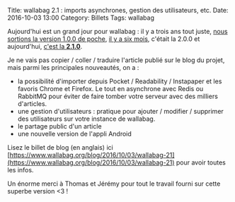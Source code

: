 Title: wallabag 2.1 : imports asynchrones, gestion des utilisateurs, etc.
Date: 2016-10-03 13:00
Category: Billets
Tags: wallabag

Aujourd'hui est un grand jour pour wallabag : il y a trois ans tout juste, [nous sortions la version 1.0.0 de poche](https://www.wallabag.org/blog/2013/10/03/117), [il y a six mois](https://www.wallabag.org/blog/2016/04/03/wallabag-v2), c'était la 2.0.0 et aujourd'hui, [c'est la **2.1.0**](https://www.wallabag.org/blog/2016/10/03/wallabag-21).

Je ne vais pas copier / coller / traduire l'article publié sur le blog du projet, mais parmi les principales nouveautés, on a :

* la possibilité d'importer depuis Pocket / Readability / Instapaper et les favoris Chrome et Firefox. Le tout en asynchrone avec Redis ou RabbitMQ pour éviter de faire tomber votre serveur avec des milliers d'articles.
* une gestion d'utilisateurs : pratique pour ajouter / modifier / supprimer des utilisateurs sur votre instance de wallabag.
* le partage public d'un article
* une nouvelle version de l'appli Android

Lisez le billet de blog (en anglais) ici [https://www.wallabag.org/blog/2016/10/03/wallabag-21](https://www.wallabag.org/blog/2016/10/03/wallabag-21) pour avoir toutes les infos.

Un énorme merci à Thomas et Jérémy pour tout le travail fourni sur cette superbe version <3 !
